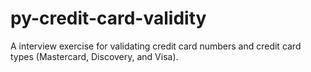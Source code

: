 # py-credit-card-validity
A interview exercise for validating credit card numbers and credit card types (Mastercard, Discovery, and Visa).
